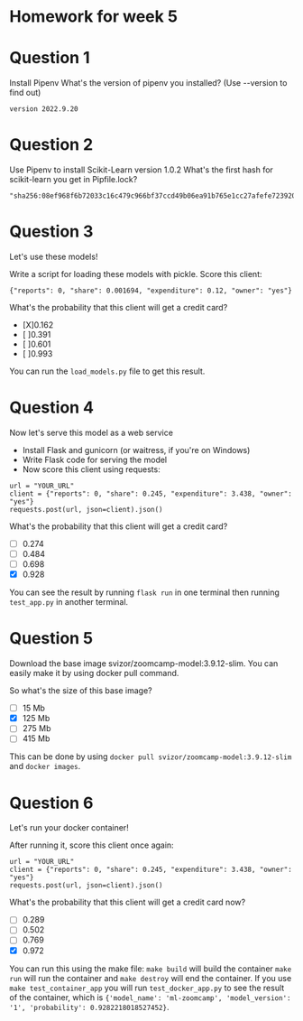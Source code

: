 # Homework for week 5

# Question 1

Install Pipenv What's the version of pipenv you installed? (Use --version to find out)

```
version 2022.9.20
```

# Question 2
Use Pipenv to install Scikit-Learn version 1.0.2
What's the first hash for scikit-learn you get in Pipfile.lock?
```
"sha256:08ef968f6b72033c16c479c966bf37ccd49b06ea91b765e1cc27afefe723920b"
```

# Question 3

Let's use these models!

Write a script for loading these models with pickle. Score this client:
```
{"reports": 0, "share": 0.001694, "expenditure": 0.12, "owner": "yes"}
```
What's the probability that this client will get a credit card?

- [X]0.162
- [ ]0.391
- [ ]0.601
- [ ]0.993

You can run the `load_models.py` file to get this result.

# Question 4

Now let's serve this model as a web service

- Install Flask and gunicorn (or waitress, if you're on Windows)
- Write Flask code for serving the model
- Now score this client using requests:

```
url = "YOUR_URL"
client = {"reports": 0, "share": 0.245, "expenditure": 3.438, "owner": "yes"}
requests.post(url, json=client).json()
```

What's the probability that this client will get a credit card?

- [ ] 0.274
- [ ] 0.484
- [ ] 0.698
- [X] 0.928

You can see the result by running `flask run` in one terminal then running `test_app.py` in another terminal.

# Question 5

Download the base image svizor/zoomcamp-model:3.9.12-slim. You can easily make it by using docker pull command.

So what's the size of this base image?

- [ ] 15 Mb
- [X] 125 Mb
- [ ] 275 Mb
- [ ] 415 Mb

This can be done by using  `docker pull svizor/zoomcamp-model:3.9.12-slim` and `docker images`.

# Question 6

Let's run your docker container!

After running it, score this client once again:
```
url = "YOUR_URL"
client = {"reports": 0, "share": 0.245, "expenditure": 3.438, "owner": "yes"}
requests.post(url, json=client).json()
```
What's the probability that this client will get a credit card now?

- [ ] 0.289
- [ ] 0.502
- [ ] 0.769
- [X] 0.972

You can run this using the make file: `make build` will build the container `make run` will run the container and `make destroy` will end the container. If you use `make test_container_app` you will run `test_docker_app.py` to see the result of the container, which is `{'model_name': 'ml-zoomcamp', 'model_version': '1', 'probability': 0.9282218018527452}`.
